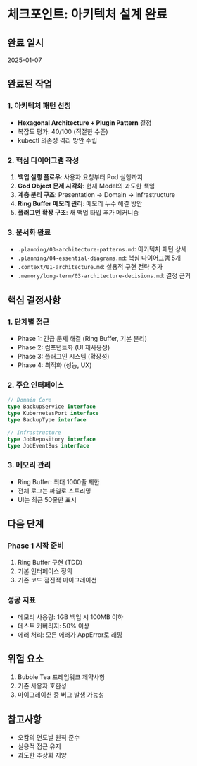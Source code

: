 # 체크포인트: 아키텍처 설계 완료

## 완료 일시
2025-01-07

## 완료된 작업

### 1. 아키텍처 패턴 선정
- **Hexagonal Architecture + Plugin Pattern** 결정
- 복잡도 평가: 40/100 (적절한 수준)
- kubectl 의존성 격리 방안 수립

### 2. 핵심 다이어그램 작성
1. **백업 실행 플로우**: 사용자 요청부터 Pod 실행까지
2. **God Object 문제 시각화**: 현재 Model의 과도한 책임
3. **계층 분리 구조**: Presentation → Domain → Infrastructure
4. **Ring Buffer 메모리 관리**: 메모리 누수 해결 방안
5. **플러그인 확장 구조**: 새 백업 타입 추가 메커니즘

### 3. 문서화 완료
- `.planning/03-architecture-patterns.md`: 아키텍처 패턴 상세
- `.planning/04-essential-diagrams.md`: 핵심 다이어그램 5개
- `.context/01-architecture.md`: 실용적 구현 전략 추가
- `.memory/long-term/03-architecture-decisions.md`: 결정 근거

## 핵심 결정사항

### 1. 단계별 접근
- Phase 1: 긴급 문제 해결 (Ring Buffer, 기본 분리)
- Phase 2: 컴포넌트화 (UI 재사용성)
- Phase 3: 플러그인 시스템 (확장성)
- Phase 4: 최적화 (성능, UX)

### 2. 주요 인터페이스
```go
// Domain Core
type BackupService interface
type KubernetesPort interface
type BackupType interface

// Infrastructure
type JobRepository interface
type JobEventBus interface
```

### 3. 메모리 관리
- Ring Buffer: 최대 1000줄 제한
- 전체 로그는 파일로 스트리밍
- UI는 최근 50줄만 표시

## 다음 단계

### Phase 1 시작 준비
1. Ring Buffer 구현 (TDD)
2. 기본 인터페이스 정의
3. 기존 코드 점진적 마이그레이션

### 성공 지표
- 메모리 사용량: 1GB 백업 시 100MB 이하
- 테스트 커버리지: 50% 이상
- 에러 처리: 모든 에러가 AppError로 래핑

## 위험 요소
1. Bubble Tea 프레임워크 제약사항
2. 기존 사용자 호환성
3. 마이그레이션 중 버그 발생 가능성

## 참고사항
- 오캄의 면도날 원칙 준수
- 실용적 접근 유지
- 과도한 추상화 지양